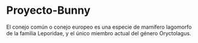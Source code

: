 # Proyecto-Bunny
El conejo común o conejo europeo es una especie de mamífero lagomorfo de la familia Leporidae, y el único miembro actual del género Oryctolagus.
